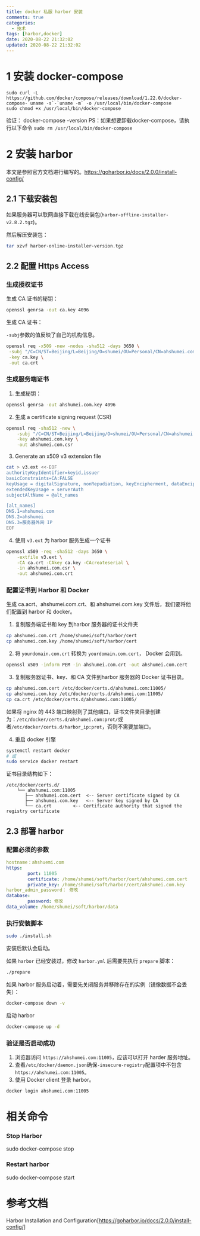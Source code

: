 ```yaml
---
title: docker 私服 harbor 安装
comments: true
categories:
  - 技术
tags: [harbor,docker]
date: 2020-08-22 21:32:02
updated: 2020-08-22 21:32:02
---
```


# 1 安装 docker-compose

```shell
sudo curl -L https://github.com/docker/compose/releases/download/1.22.0/docker-compose-`uname -s`-`uname -m` -o /usr/local/bin/docker-compose
sudo chmod +x /usr/local/bin/docker-compose
```
验证：
docker-compose -version
PS：如果想要卸载docker-compose，请执行以下命令
`sudo rm /usr/local/bin/docker-compose`

# 2 安装 harbor

本文是参照官方文档进行编写的。https://goharbor.io/docs/2.0.0/install-config/

## 2.1 下载安装包

如果服务器可以联网直接下载在线安装包(`harbor-offline-installer-v2.8.2.tgz`)。

然后解压安装包：

```sh
tar xzvf harbor-online-installer-version.tgz
```

## 2.2 配置 Https Access

### 生成授权证书

生成 CA 证书的秘钥：

```sh
openssl genrsa -out ca.key 4096
```

生成 CA 证书：

`-subj`参数的值反映了自己的机构信息。

```sh
openssl req -x509 -new -nodes -sha512 -days 3650 \
 -subj "/C=CN/ST=Beijing/L=Beijing/O=shumei/OU=Personal/CN=ahshumei.com" \
 -key ca.key \
 -out ca.crt
```

### 生成服务端证书

1. 生成秘钥：

```sh
openssl genrsa -out ahshumei.com.key 4096
```

2. 生成 a certificate signing request (CSR)

```sh
openssl req -sha512 -new \
    -subj "/C=CN/ST=Beijing/L=Beijing/O=shumei/OU=Personal/CN=ahshumei.com" \
    -key ahshumei.com.key \
    -out ahshumei.com.csr
```

3. Generate an x509 v3 extension file

```sh
cat > v3.ext <<-EOF
authorityKeyIdentifier=keyid,issuer
basicConstraints=CA:FALSE
keyUsage = digitalSignature, nonRepudiation, keyEncipherment, dataEncipherment
extendedKeyUsage = serverAuth
subjectAltName = @alt_names

[alt_names]
DNS.1=ahshumei.com
DNS.2=ahshumei
DNS.3=服务器外网 IP
EOF
```

4. 使用 `v3.ext` 为 harbor 服务生成一个证书

```sh
openssl x509 -req -sha512 -days 3650 \
    -extfile v3.ext \
    -CA ca.crt -CAkey ca.key -CAcreateserial \
    -in ahshumei.com.csr \
    -out ahshumei.com.crt
```

### 配置证书到 Harbor 和 Docker

生成 ca.acrt、ahshumei.com.crt、和 ahshumei.com.key 文件后，我们要将他们配置到 harbor 和 docker。

1. 复制服务端证书和 key 到harbor 服务器的证书文件夹

```sh
cp ahshumei.com.crt /home/shumei/soft/harbor/cert
cp ahshumei.com.key /home/shumei/soft/harbor/cert
```

2. 将 `yourdomain.com.crt` 转换为 `yourdomain.com.cert`， Docker 会用到。

```sh
openssl x509 -inform PEM -in ahshumei.com.crt -out ahshumei.com.cert
```

3. 复制服务器证书、key、和 CA 文件到harbor 服务器的 Docker 证书目录。

```sh
cp ahshumei.com.cert /etc/docker/certs.d/ahshumei.com:11005/
cp ahshumei.com.key /etc/docker/certs.d/ahshumei.com:11005/
cp ca.crt /etc/docker/certs.d/ahshumei.com:11005/
```

如果将 nginx 的 443 端口映射到了其他端口，证书文件夹目录创建为：`/etc/docker/certs.d/ahshumei.com:prot/`或者`/etc/docker/certs.d/harbor_ip:prot`，否则不需要加端口。

4. 重启 docker 引擎

```sh
systemctl restart docker
# 或
sudo service docker restart
```

证书目录结构如下：

```fallback
/etc/docker/certs.d/
    └── ahshumei.com:11005
       ├── ahshumei.com.cert  <-- Server certificate signed by CA
       ├── ahshumei.com.key   <-- Server key signed by CA
       └── ca.crt        <-- Certificate authority that signed the registry certificate
```

## 2.3 部署 harbor

### 配置必须的参数

```yaml
hostname：ahshuemi.com
https: 
		port: 11005
		certificate: /home/shumei/soft/harbor/cert/ahshumei.com.cert
		private_key: /home/shumei/soft/harbor/cert/ahshumei.com.key
harbor_admin_password： 修改
database: 
		password: 修改
data_volume: /home/shumei/soft/harbor/data
```

### 执行安装脚本

```sh
sudo ./install.sh
```

安装后默认会启动。

如果 `harbor` 已经安装过，修改 `harbor.yml` 后需要先执行 `prepare` 脚本：

```sh
./prepare
```

如果 harbor 服务启动着，需要先关闭服务并移除存在的实例（镜像数据不会丢失）：

```sh
docker-compose down -v
```

启动 harbor

```sh
docker-compose up -d
```

### 验证是否启动成功

1. 浏览器访问 `https://ahshumei.com:11005`，应该可以打开 harder 服务地址。
2. 查看`/etc/docker/daemon.json`确保`-insecure-registry`配置项中不包含`https://ahshumei.com:11005`。
3. 使用 Docker client 登录 harbor。

```sh
docker login ahshumei.com:11005
```

# 相关命令

### Stop Harbor

sudo docker-compose stop
### Restart harbor

sudo docker-compose start

# 参考文档
Harbor Installation and Configuration[https://goharbor.io/docs/2.0.0/install-config/]

